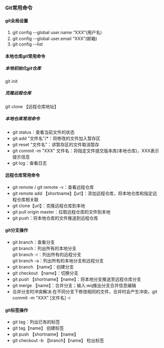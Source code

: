 ### Git常用命令
#### git全局设置
1. git config --global user.name “XXX”(用户名)
2. git config --global user.email “XXX”(邮箱)
3. git config --list

#### 本地仓库git常用命令
##### 本地初始化git仓库  
git init

##### 克隆远程仓库  
git clone 【远程仓库地址】

##### 本地仓库常用命令
+ git status：查看当前文件的状态
+ git add "文件名"/*：将修改的文件加入暂存区
+ git reset "文件名"：讲暂存区的文件取消暂存
+ git commit -m "XXX" 文件名：将指定文件提交版本库(本地仓库)，XXX表示提示信息
+ git log：查看日志

#### 远程仓库常用命令
+ git remote / git remote -v：查看远程仓库
+ git remote add 【shortname】【url】：添加远程仓库，将本地仓库和指定远程仓库相关联
+ git clone【url】：克隆远程仓库到本地
+ git pull origin master：拉取远程仓库的文件到本地
+ git push：将本地仓库的文件推送到远程仓库

#### git分支操作
+ git branch：查看分支  
git branch：列出所有的本地分支  
git branch -r：列出所有的远程分支  
git branch -a：列出所有的本地分支和远程分支  
+ git branch 【name】：创建分支
+ git checkout 【name】：切换分支
+ git push 【shortname】【name】：将本地分支推送至远程仓库分支
+ git merge 【name】：合并分支；输入:wq推出分支合并信息编辑
+ 合并分支时冲突解决:在不同分支下修改相同的文件，合并时会产生冲突，git commit -m "XXX" [文件名] -i

#### git标签操作
+ git tag：列出已有的标签
+ git tag【name】 创建标签
+ git push 【shortname】【name】
+ git checkout -b 【branch】【name】 检出标签